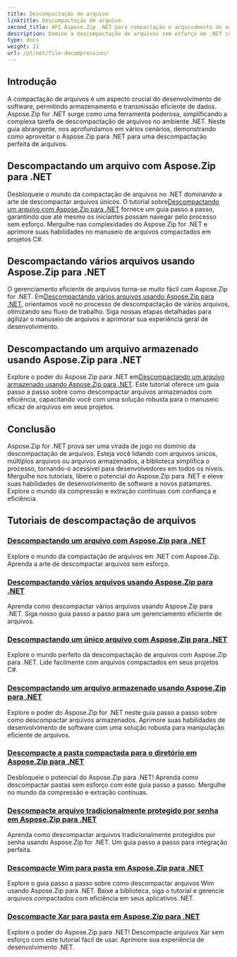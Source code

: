 ```yaml
---
title: Descompactação de arquivo
linktitle: Descompactação de arquivo
second_title: API Aspose.Zip .NET para compactação e arquivamento de arquivos
description: Domine a descompactação de arquivos sem esforço em .NET com os tutoriais Aspose.Zip para .NET. Aprenda a lidar com arquivos compactados de maneira eficiente com guias passo a passo.
type: docs
weight: 21
url: /pt/net/file-decompression/
---
```



## Introdução

A compactação de arquivos é um aspecto crucial do desenvolvimento de software, permitindo armazenamento e transmissão eficiente de dados. Aspose.Zip for .NET surge como uma ferramenta poderosa, simplificando a complexa tarefa de descompactação de arquivos no ambiente .NET. Neste guia abrangente, nos aprofundamos em vários cenários, demonstrando como aproveitar o Aspose.Zip para .NET para uma descompactação perfeita de arquivos.

## Descompactando um arquivo com Aspose.Zip para .NET

Desbloqueie o mundo da compactação de arquivos no .NET dominando a arte de descompactar arquivos únicos. O tutorial sobre[Descompactando um arquivo com Aspose.Zip para .NET](./decompress-file/) fornece um guia passo a passo, garantindo que até mesmo os iniciantes possam navegar pelo processo sem esforço. Mergulhe nas complexidades do Aspose.Zip for .NET e aprimore suas habilidades no manuseio de arquivos compactados em projetos C#.

## Descompactando vários arquivos usando Aspose.Zip para .NET

 O gerenciamento eficiente de arquivos torna-se muito fácil com Aspose.Zip for .NET. Em[Descompactando vários arquivos usando Aspose.Zip para .NET](./decompress-multiple-files/), orientamos você no processo de descompactação de vários arquivos, otimizando seu fluxo de trabalho. Siga nossas etapas detalhadas para agilizar o manuseio de arquivos e aprimorar sua experiência geral de desenvolvimento.

## Descompactando um arquivo armazenado usando Aspose.Zip para .NET

 Explore o poder do Aspose.Zip para .NET em[Descompactando um arquivo armazenado usando Aspose.Zip para .NET](./decompress-stored-file/). Este tutorial oferece um guia passo a passo sobre como descompactar arquivos armazenados com eficiência, capacitando você com uma solução robusta para o manuseio eficaz de arquivos em seus projetos.

## Conclusão

Aspose.Zip for .NET prova ser uma virada de jogo no domínio da descompactação de arquivos. Esteja você lidando com arquivos únicos, múltiplos arquivos ou arquivos armazenados, a biblioteca simplifica o processo, tornando-o acessível para desenvolvedores em todos os níveis. Mergulhe nos tutoriais, libere o potencial do Aspose.Zip para .NET e eleve suas habilidades de desenvolvimento de software a novos patamares. Explore o mundo da compressão e extração contínuas com confiança e eficiência.
## Tutoriais de descompactação de arquivos
### [Descompactando um arquivo com Aspose.Zip para .NET](./decompress-file/)
Explore o mundo da compactação de arquivos em .NET com Aspose.Zip. Aprenda a arte de descompactar arquivos sem esforço.
### [Descompactando vários arquivos usando Aspose.Zip para .NET](./decompress-multiple-files/)
Aprenda como descompactar vários arquivos usando Aspose.Zip para .NET. Siga nosso guia passo a passo para um gerenciamento eficiente de arquivos.
### [Descompactando um único arquivo com Aspose.Zip para .NET](./decompress-single-file/)
Explore o mundo perfeito da descompactação de arquivos com Aspose.Zip para .NET. Lide facilmente com arquivos compactados em seus projetos C#.
### [Descompactando um arquivo armazenado usando Aspose.Zip para .NET](./decompress-stored-file/)
Explore o poder do Aspose.Zip for .NET neste guia passo a passo sobre como descompactar arquivos armazenados. Aprimore suas habilidades de desenvolvimento de software com uma solução robusta para manipulação eficiente de arquivos.
### [Descompacte a pasta compactada para o diretório em Aspose.Zip para .NET](./decompress-compressed-folder-directory/)
Desbloqueie o potencial do Aspose.Zip para .NET! Aprenda como descompactar pastas sem esforço com este guia passo a passo. Mergulhe no mundo da compressão e extração contínuas.
### [Descompacte arquivo tradicionalmente protegido por senha em Aspose.Zip para .NET](./decompress-traditionally-password-protected-file/)
Aprenda como descompactar arquivos tradicionalmente protegidos por senha usando Aspose.Zip for .NET. Um guia passo a passo para integração perfeita.
### [Descompacte Wim para pasta em Aspose.Zip para .NET](./decompress-wim-folder/)
Explore o guia passo a passo sobre como descompactar arquivos Wim usando Aspose.Zip para .NET. Baixe a biblioteca, siga o tutorial e gerencie arquivos compactados com eficiência em seus aplicativos .NET.
### [Descompacte Xar para pasta em Aspose.Zip para .NET](./decompress-xar-folder/)
Explore o poder do Aspose.Zip para .NET! Descompacte arquivos Xar sem esforço com este tutorial fácil de usar. Aprimore sua experiência de desenvolvimento .NET.
